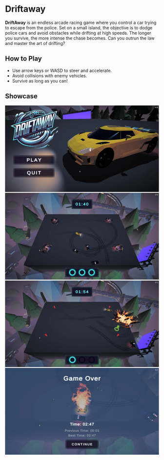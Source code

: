 # Driftaway
**DriftAway** is an endless arcade racing game where you control a car trying to escape from the police. Set on a small island, the objective is to dodge police cars and avoid obstacles while drifting at high speeds. The longer you survive, the more intense the chase becomes. Can you outrun the law and master the art of drifting?

## How to Play
- Use arrow keys or WASD to steer and accelerate.
- Avoid collisions with enemy vehicles.
- Survive as long as you can!

## Showcase
![Menu](Resources/Showcase/Driftaway-Menu.jpg)
![Gameplay](Resources/Showcase/Driftaway-Gameplay1.jpg)
![Gameplay](Resources/Showcase/Driftaway-Gameplay2.jpg)
![Game Over](Resources/Showcase/Driftaway-Gameover.jpg)
